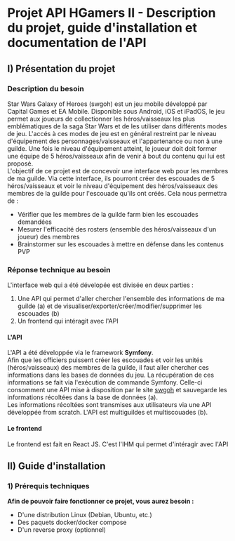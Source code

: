 # Projet API HGamers II - Description du projet, guide d'installation et documentation de l'API
## I) Présentation du projet
### Description du besoin
Star Wars Galaxy of Heroes (swgoh) est un jeu mobile développé par Capital Games et EA Mobile. Disponible sous Android, iOS et iPadOS, le jeu permet aux joueurs de collectionner les héros/vaisseaux les plus emblématiques 
de la saga Star Wars et de les utiliser dans différents modes de jeu. L'accés à ces modes de jeu est en général restreint par le niveau d'équipement des personnages/vaisseaux et l'appartenance ou non à une guilde. Une fois le niveau d'équipement atteint, le joueur doit 
doit former une équipe de 5 héros/vaisseaux afin de venir à bout du contenu qui lui est proposé.  
L'objectif de ce projet est de concevoir une interface web pour les membres de ma guilde. Via cette interface, ils pourront créer des escouades de 5 héros/vaisseaux et voir le niveau d'équipement des héros/vaisseaux des membres de la guilde
pour l'escouade qu'ils ont créés. Cela nous permettra de :  
- Vérifier que les membres de la guilde farm bien les escouades demandées
- Mesurer l'efficacité des rosters (ensemble des héros/vaisseaux d'un joueur) des membres 
- Brainstormer sur les escouades à mettre en défense dans les contenus PVP 

### Réponse technique au besoin 
L'interface web qui a été dévelopée est divisée en deux parties :
1) Une API qui permet d'aller chercher l'ensemble des informations de ma guilde (a) et de visualiser/exporter/créer/modifier/supprimer les escouades (b)
2) Un frontend qui intéragit avec l'API

#### L'API
L'API a été développée via le framework **Symfony**.  
Afin que les officiers puissent créer les escouades et voir les unités (héros/vaisseaux) des membres de la guilde, il faut aller chercher ces informations dans les bases de données du jeu. La récupération de ces informations se fait via l'exécution de commande Symfony. Celle-ci consomment une API mise à disposition par le site [swgoh](https://swgoh.gg/) et sauvegarde les informations
récoltées dans la base de données (a).  
Les informations récoltées sont transmises aux utilisateurs via une API développée from scratch. L'API est multiguildes et multiscouades (b).  
#### Le frontend
Le frontend est fait en React JS. C'est l'IHM qui permet d'intéragir avec l'API

## II) Guide d'installation
### 1) Prérequis techniques
**Afin de pouvoir faire fonctionner ce projet, vous aurez besoin :**  
- D'une distribution Linux (Debian, Ubuntu, etc.)  
- Des paquets docker/docker compose  
- D'un reverse proxy (optionnel)  
